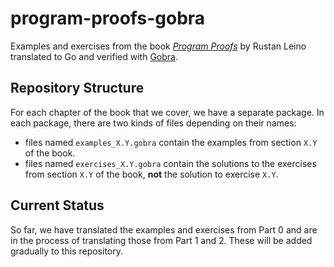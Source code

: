 # program-proofs-gobra
Examples and exercises from the book [*Program Proofs*](https://program-proofs.com/) by Rustan Leino translated to Go and verified with [Gobra](https://www.pm.inf.ethz.ch/research/gobra.html).

## Repository Structure
For each chapter of the book that we cover, we have a separate package.
In each package, there are two kinds of files depending on their names:
- files named `examples_X.Y.gobra` contain the examples from section `X.Y` of the book.
- files named `exercises_X.Y.gobra` contain the solutions to the exercises from section `X.Y`
  of the book, **not** the solution to exercise `X.Y`.

## Current Status
So far, we have translated the examples and exercises from Part 0 and are in the process of translating those from Part 1 and 2. These will be added gradually to this repository.